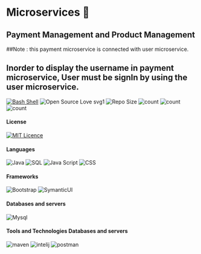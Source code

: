 
#  Microservices 🎉
## Payment Management and Product Management 
##Note : this payment microservice is connected with user microservice.
## Inorder to display the username in payment microservice, User must be signIn by using the user microservice.

[![Bash Shell](https://badges.frapsoft.com/bash/v1/bash-150x25.png?v=103)](https://github.com/ellerbrock/open-source-badges/)
![Open Source Love svg1](https://badges.frapsoft.com/os/v1/open-source.svg?v=103)
![Repo Size](https://img.shields.io/github/repo-size/rivinduchamath/PAF)
![count](https://img.shields.io/github/languages/count/rivinduchamath/PAF)
![count](https://img.shields.io/github/forks/rivinduchamath/PAF?style=social)
![count](https://img.shields.io/github/watchers/rivinduchamath/PAF?style=social) 

#### License

[![MIT Licence](https://badges.frapsoft.com/os/mit/mit-125x28.png?v=103)](https://opensource.org/licenses/mit-license.php)


#### Languages
![Java](https://img.shields.io/badge/Language-Java-yellowgreen)
![SQL](https://img.shields.io/badge/Language-SQL-yellowgreen)
![Java Script](https://img.shields.io/badge/Language-JavaScript-yellowgreen)
![CSS](https://img.shields.io/badge/Language-CSS-yellowgreen) 

#### Frameworks
![Bootstrap](https://img.shields.io/badge/Framework-Bootstrap-darkgreen)
![SymanticUI](https://img.shields.io/badge/Framework-SymanticUI-darkgreen) 


####  Databases and servers
![Mysql](https://img.shields.io/badge/Database-MySQL-green)


#### Tools and Technologies Databases and servers
![maven](https://img.shields.io/badge/Tool-maven-blue)
![intelij](https://img.shields.io/badge/Tool-intelij-blue)
![postman](https://img.shields.io/badge/Tool-Postman-blue) 
